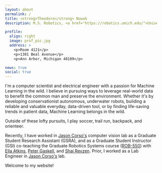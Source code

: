 ```yaml
---
layout: about
permalink: /
title: <strong>Theodore</strong> Nowak
description: M.S. Robotics, <a href="https://robotics.umich.edu/">University of Michigan</a>

profile:
  align: right
  image: prof_pic.jpg
  address: >
    <p>Room 4121</p>
    <p>1301 Beal Avenue</p>
    <p>Ann Arbor, Michigan 48109</p>

news: true
social: true
---
```


I'm a computer scientist and electrical engineer with a passion for Machine Learning in the wild. I believe in pursuing ways to leverage real-world data to benefit the common man and preserve the environment. Whether it's by developing conservationist autonomous, underwater robots, building a reliable and valuable everyday, data-driven tool, or by finding life-saving trends in patient data, Machine Learning belongs in the wild.  

Outside of these lofty pursuits, I play soccer, trail run, backpack, and orienteer.

Recently, I have worked in [Jason Corso's](http://web.eecs.umich.edu/~jjcorso/) computer vision lab as a Graduate Student Research Assistant (GSRA), and as a Graduate Student Instructor (GSI) co-teaching the Graduate Robotics Systems course ([ROB-550](https://bulletin.engin.umich.edu/courses/robotics-courses/)) with [Ella Atkins](https://aero.engin.umich.edu/people/ella-atkins/), [Peter Gaskell](https://robotics.umich.edu/profile/peter-gaskell/), and [Shai Revzen](http://www.birds.eecs.umich.edu/). Prior, I worked as a Lab Engineer in [Jason Corso's](http://web.eecs.umich.edu/~jjcorso/) lab. 

Welcome to my website!
